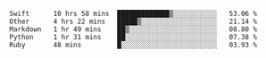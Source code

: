 
<!--START_SECTION:waka-->
```text
Swift      10 hrs 58 mins  █████████████▒░░░░░░░░░░░   53.06 % 
Other      4 hrs 22 mins   █████▒░░░░░░░░░░░░░░░░░░░   21.14 % 
Markdown   1 hr 49 mins    ██▒░░░░░░░░░░░░░░░░░░░░░░   08.80 % 
Python     1 hr 31 mins    ██░░░░░░░░░░░░░░░░░░░░░░░   07.38 % 
Ruby       48 mins         █░░░░░░░░░░░░░░░░░░░░░░░░   03.93 % 
```
<!--END_SECTION:waka-->

